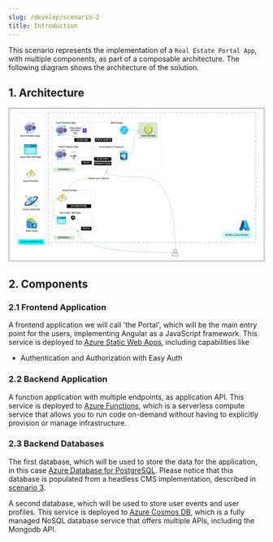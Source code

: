 ```yaml
---
slug: /develop/scenario-2
title: Introduction
---
```

This scenario represents the implementation of a `Real Estate Portal App`, with multiple components, as part of a composable architecture. The following diagram shows the architecture of the solution.

## 1. Architecture

![Scenario Architecture Diagram](./../../../static/docs/png/contoso-scenario-2.png)

## 2. Components

### 2.1 Frontend Application

A frontend application we will call 'the Portal', which will be the main entry point for the users, implementing Angular as a JavaScript framework. This service is deployed to [Azure Static Web Apps](https://azure.microsoft.com/es-es/products/app-service/static/#features), including capabilities like 
  - Authentication and Authorization with Easy Auth

### 2.2 Backend Application

A function application with multiple endpoints, as application API. This service is deployed to [Azure Functions](https://azure.microsoft.com/services/functions/), which is a serverless compute service that allows you to run code on-demand without having to explicitly provision or manage infrastructure.

### 2.3 Backend Databases

The first database, which will be used to store the data for the application, in this case [Azure Database for PostgreSQL](https://azure.microsoft.com/services/postgresql/). Please notice that this database is populated from a headless CMS implementation, described in [scenario 3](/develop/scenario-3).

A second database, which will be used to store user events and user profiles. This service is deployed to [Azure Cosmos DB](https://azure.microsoft.com/services/cosmos-db/), which is a fully managed NoSQL database service that offers multiple APIs, including the Mongodb API.

